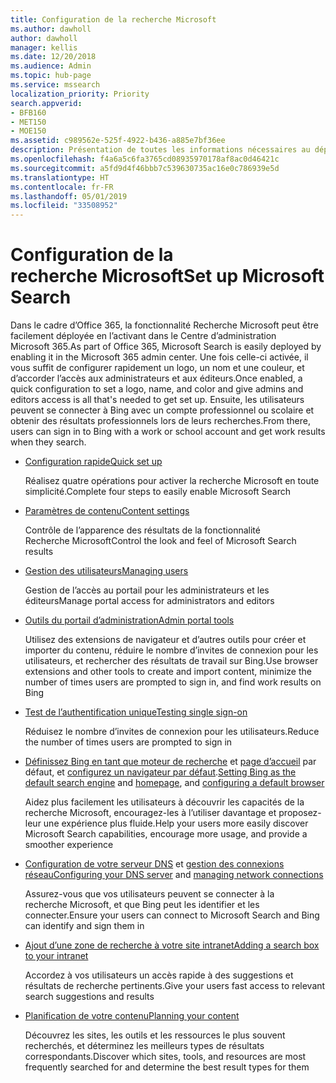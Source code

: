 ```yaml
---
title: Configuration de la recherche Microsoft
ms.author: dawholl
author: dawholl
manager: kellis
ms.date: 12/20/2018
ms.audience: Admin
ms.topic: hub-page
ms.service: mssearch
localization_priority: Priority
search.appverid:
- BFB160
- MET150
- MOE150
ms.assetid: c989562e-525f-4922-b436-a885e7bf36ee
description: Présentation de toutes les informations nécessaires au déploiement de la recherche Microsoft dans votre organisation
ms.openlocfilehash: f4a6a5c6fa3765cd08935970178af8ac0d46421c
ms.sourcegitcommit: a5fd9d4f46bbb7c539630735ac16e0c786939e5d
ms.translationtype: HT
ms.contentlocale: fr-FR
ms.lasthandoff: 05/01/2019
ms.locfileid: "33508952"
---
```

# <a name="set-up-microsoft-search"></a><span data-ttu-id="35af0-103">Configuration de la recherche Microsoft</span><span class="sxs-lookup"><span data-stu-id="35af0-103">Set up Microsoft Search</span></span>

<span data-ttu-id="35af0-104">Dans le cadre d’Office 365, la fonctionnalité Recherche Microsoft peut être facilement déployée en l’activant dans le Centre d’administration Microsoft 365.</span><span class="sxs-lookup"><span data-stu-id="35af0-104">As part of Office 365, Microsoft Search is easily deployed by enabling it in the Microsoft 365 admin center.</span></span> <span data-ttu-id="35af0-105">Une fois celle-ci activée, il vous suffit de configurer rapidement un logo, un nom et une couleur, et d’accorder l’accès aux administrateurs et aux éditeurs.</span><span class="sxs-lookup"><span data-stu-id="35af0-105">Once enabled, a quick configuration to set a logo, name, and color and give admins and editors access is all that's needed to get set up.</span></span> <span data-ttu-id="35af0-106">Ensuite, les utilisateurs peuvent se connecter à Bing avec un compte professionnel ou scolaire et obtenir des résultats professionnels lors de leurs recherches.</span><span class="sxs-lookup"><span data-stu-id="35af0-106">From there, users can sign in to Bing with a work or school account and get work results when they search.</span></span>

- [<span data-ttu-id="35af0-107">Configuration rapide</span><span class="sxs-lookup"><span data-stu-id="35af0-107">Quick set up</span></span>](quick-set-up.md)
    
    <span data-ttu-id="35af0-108">Réalisez quatre opérations pour activer la recherche Microsoft en toute simplicité.</span><span class="sxs-lookup"><span data-stu-id="35af0-108">Complete four steps to easily enable Microsoft Search</span></span>

- [<span data-ttu-id="35af0-109">Paramètres de contenu</span><span class="sxs-lookup"><span data-stu-id="35af0-109">Content settings</span></span>](content-settings.md)
    
    <span data-ttu-id="35af0-110">Contrôle de l’apparence des résultats de la fonctionnalité Recherche Microsoft</span><span class="sxs-lookup"><span data-stu-id="35af0-110">Control the look and feel of Microsoft Search results</span></span>
    
- [<span data-ttu-id="35af0-111">Gestion des utilisateurs</span><span class="sxs-lookup"><span data-stu-id="35af0-111">Managing users</span></span>](add-users.md)
    
    <span data-ttu-id="35af0-112">Gestion de l’accès au portail pour les administrateurs et les éditeurs</span><span class="sxs-lookup"><span data-stu-id="35af0-112">Manage portal access for administrators and editors</span></span>
    
- [<span data-ttu-id="35af0-113">Outils du portail d’administration</span><span class="sxs-lookup"><span data-stu-id="35af0-113">Admin portal tools</span></span>](admin-portal-tools.md)
    
    <span data-ttu-id="35af0-114">Utilisez des extensions de navigateur et d’autres outils pour créer et importer du contenu, réduire le nombre d’invites de connexion pour les utilisateurs, et rechercher des résultats de travail sur Bing.</span><span class="sxs-lookup"><span data-stu-id="35af0-114">Use browser extensions and other tools to create and import content, minimize the number of times users are prompted to sign in, and find work results on Bing</span></span>
    
- [<span data-ttu-id="35af0-115">Test de l’authentification unique</span><span class="sxs-lookup"><span data-stu-id="35af0-115">Testing single sign-on</span></span>](test-single-sign-on.md)
    
    <span data-ttu-id="35af0-116">Réduisez le nombre d’invites de connexion pour les utilisateurs.</span><span class="sxs-lookup"><span data-stu-id="35af0-116">Reduce the number of times users are prompted to sign in</span></span>
    
- <span data-ttu-id="35af0-117">[Définissez Bing en tant que moteur de recherche](set-default-search-engine.md) et [page d’accueil](set-default-homepage.md) par défaut, et [configurez un navigateur par défaut](set-default-browser.md).</span><span class="sxs-lookup"><span data-stu-id="35af0-117">[Setting Bing as the default search engine](set-default-search-engine.md) and [homepage](set-default-homepage.md), and [configuring a default browser](set-default-browser.md)</span></span>
    
    <span data-ttu-id="35af0-118">Aidez plus facilement les utilisateurs à découvrir les capacités de la recherche Microsoft, encouragez-les à l’utiliser davantage et proposez-leur une expérience plus fluide.</span><span class="sxs-lookup"><span data-stu-id="35af0-118">Help your users more easily discover Microsoft Search capabilities, encourage more usage, and provide a smoother experience</span></span>
    
- <span data-ttu-id="35af0-119">[Configuration de votre serveur DNS](advanced-dns-configuration.md) et [gestion des connexions réseau](manage-network-connections.md)</span><span class="sxs-lookup"><span data-stu-id="35af0-119">[Configuring your DNS server](advanced-dns-configuration.md) and [managing network connections](manage-network-connections.md)</span></span>
    
    <span data-ttu-id="35af0-120">Assurez-vous que vos utilisateurs peuvent se connecter à la recherche Microsoft, et que Bing peut les identifier et les connecter.</span><span class="sxs-lookup"><span data-stu-id="35af0-120">Ensure your users can connect to Microsoft Search and Bing can identify and sign them in</span></span>

- [<span data-ttu-id="35af0-121">Ajout d’une zone de recherche à votre site intranet</span><span class="sxs-lookup"><span data-stu-id="35af0-121">Adding a search box to your intranet</span></span>](add-a-search-box-to-your-intranet-site.md)

    <span data-ttu-id="35af0-122">Accordez à vos utilisateurs un accès rapide à des suggestions et résultats de recherche pertinents.</span><span class="sxs-lookup"><span data-stu-id="35af0-122">Give your users fast access to relevant search suggestions and results</span></span>

- [<span data-ttu-id="35af0-123">Planification de votre contenu</span><span class="sxs-lookup"><span data-stu-id="35af0-123">Planning your content</span></span>](plan-your-content.md)
    
    <span data-ttu-id="35af0-124">Découvrez les sites, les outils et les ressources le plus souvent recherchés, et déterminez les meilleurs types de résultats correspondants.</span><span class="sxs-lookup"><span data-stu-id="35af0-124">Discover which sites, tools, and resources are most frequently searched for and determine the best result types for them</span></span>

  

